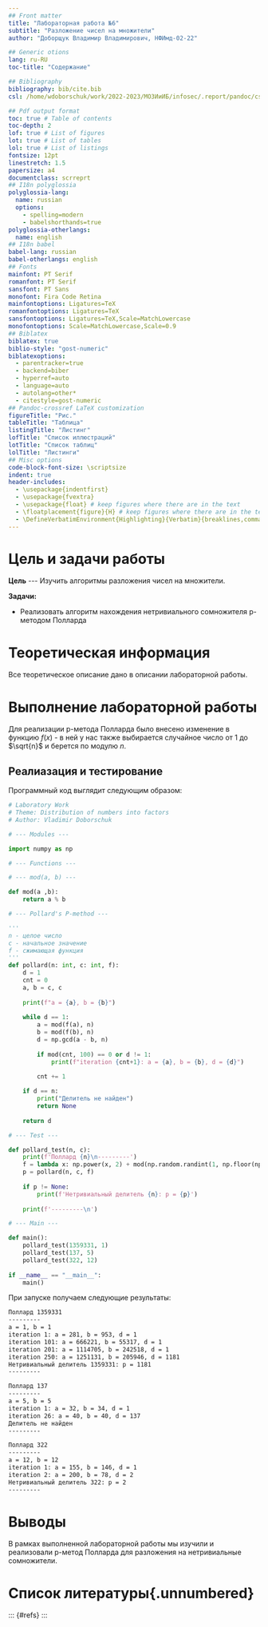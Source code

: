 ```yaml
---
## Front matter
title: "Лабораторная работа №6"
subtitle: "Разложение чисел на множители"
author: "Доборщук Владимир Владимирович, НФИмд-02-22"

## Generic otions
lang: ru-RU
toc-title: "Содержание"

## Bibliography
bibliography: bib/cite.bib
csl: /home/wdoborschuk/work/2022-2023/МОЗИиИБ/infosec/.report/pandoc/csl/gost-r-7-0-5-2008-numeric.csl

## Pdf output format
toc: true # Table of contents
toc-depth: 2
lof: true # List of figures
lot: true # List of tables
lol: true # List of listings
fontsize: 12pt
linestretch: 1.5
papersize: a4
documentclass: scrreprt
## I18n polyglossia
polyglossia-lang:
  name: russian
  options:
	- spelling=modern
	- babelshorthands=true
polyglossia-otherlangs:
  name: english
## I18n babel
babel-lang: russian
babel-otherlangs: english
## Fonts
mainfont: PT Serif
romanfont: PT Serif
sansfont: PT Sans
monofont: Fira Code Retina
mainfontoptions: Ligatures=TeX
romanfontoptions: Ligatures=TeX
sansfontoptions: Ligatures=TeX,Scale=MatchLowercase
monofontoptions: Scale=MatchLowercase,Scale=0.9
## Biblatex
biblatex: true
biblio-style: "gost-numeric"
biblatexoptions:
  - parentracker=true
  - backend=biber
  - hyperref=auto
  - language=auto
  - autolang=other*
  - citestyle=gost-numeric
## Pandoc-crossref LaTeX customization
figureTitle: "Рис."
tableTitle: "Таблица"
listingTitle: "Листинг"
lofTitle: "Список иллюстраций"
lotTitle: "Список таблиц"
lolTitle: "Листинги"
## Misc options
code-block-font-size: \scriptsize
indent: true
header-includes:
  - \usepackage{indentfirst}
  - \usepackage{fvextra}
  - \usepackage{float} # keep figures where there are in the text
  - \floatplacement{figure}{H} # keep figures where there are in the text
  - \DefineVerbatimEnvironment{Highlighting}{Verbatim}{breaklines,commandchars=\\\{\}}
---
```


# Цель и задачи работы

**Цель** --- Изучить алгоритмы разложения чисел на множители.  

**Задачи:**

- Реализовать алгоритм нахождения нетривиального сомножителя p-методом Полларда

# Теоретическая информация

Все теоретическое описание дано в описании лабораторной работы.

# Выполнение лабораторной работы

Для реализации p-метода Полларда было внесено изменение в функцию $f(x)$ - в ней у нас также выбирается случайное число от $1$ до $\sqrt{n}$ и берется по модулю $n$.

## Реалиазация и тестирование

Программный код выглядит следующим образом:

```python
# Laboratory Work
# Theme: Distribution of numbers into factors
# Author: Vladimir Doborschuk

# --- Modules ---

import numpy as np

# --- Functions ---

# --- mod(a, b) ---

def mod(a ,b):
	return a % b

# --- Pollard's P-method ---

'''
n - целое число
c - начальное значение
f - сжимающая функция
'''
def pollard(n: int, c: int, f):
    d = 1
    cnt = 0
    a, b = c, c
    
    print(f"a = {a}, b = {b}")
    
    while d == 1:
        a = mod(f(a), n)
        b = mod(f(b), n)
        d = np.gcd(a - b, n)
        
        if mod(cnt, 100) == 0 or d != 1:
            print(f"iteration {cnt+1}: a = {a}, b = {b}, d = {d}")

        cnt += 1
        
    if d == n:
        print("Делитель не найден")
        return None
    
    return d

# --- Test ---

def pollard_test(n, c):
    print(f'Поллард {n}\n---------')
    f = lambda x: np.power(x, 2) + mod(np.random.randint(1, np.floor(np.sqrt(n))), n)
    p = pollard(n, c, f)
    
    if p != None:
        print(f'Нетривиальный делитель {n}: p = {p}')
        
    print(f'---------\n')

# --- Main ---

def main():
    pollard_test(1359331, 1)
    pollard_test(137, 5)
    pollard_test(322, 12)
    
if __name__ == "__main__":
    main()
```

При запуске получаем следующие результаты:

```sh
Поллард 1359331
---------
a = 1, b = 1
iteration 1: a = 281, b = 953, d = 1
iteration 101: a = 666221, b = 55317, d = 1
iteration 201: a = 1114705, b = 242518, d = 1
iteration 250: a = 1251131, b = 205946, d = 1181
Нетривиальный делитель 1359331: p = 1181
---------

Поллард 137
---------
a = 5, b = 5
iteration 1: a = 32, b = 34, d = 1
iteration 26: a = 40, b = 40, d = 137
Делитель не найден
---------

Поллард 322
---------
a = 12, b = 12
iteration 1: a = 155, b = 146, d = 1
iteration 2: a = 200, b = 78, d = 2
Нетривиальный делитель 322: p = 2
---------
```

# Выводы

В рамках выполненной лабораторной работы мы изучили и реализовали p-метод Полларда для разложения на нетривиальные сомножители.

# Список литературы{.unnumbered}

::: {#refs}
:::

